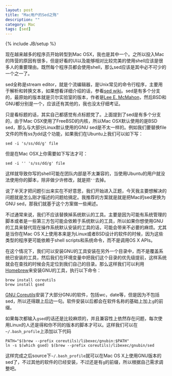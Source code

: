 ```yaml
---
layout: post
title: "Mac用户的Sed之殇"
description: ""
category: Mac
tags: [sed]
---
```

{% include JB/setup %}

现在越来越多的程序员开始转型到Mac OSX，我也是其中一个。之所以投入Mac的阵营的原因有很多，但是好看的UI以及能够相对比较完美的使用shell应该是很多人的重要理由。既然每个程序员都会使用shell，那么sed应该是其中必不可少的一个之一了。

sed全称是stream editor，就是个流编辑器，是Unix常见的命令行程序，主要用于解析和转换文本，如果想看详细介绍的话，参看[sed wiki](http://en.wikipedia.org/wiki/Sed)。sed是有多个分支的，最原始的版本就是贝尔实验室的版本，作者是[Lee E. McMahon](http://en.wikipedia.org/wiki/Lee_E._McMahon)，然后BSD和GNU都分别是一个，应该还有其他的，我也没太仔细考证。

只是看标题的话，其实自己都感觉有点标题党了。上面提到了sed是有多个分支的，由于Mac OSX使用了FreeBSD的内核，所以Mac OSX默认使用的是BSD sed，那么与大部分Linux默认使用的GNU sed是不太一样的。例如我们要替换file文件的所有ss为dd这个功能，如果我们在Ubuntu上我们可以如下写：

	sed -i 's/ss/dd/g' file
	
但是在Mac OSX上你需要如下写法才可：
	
	sed -i '' 's/ss/dd/g' file

这样就导致你写的shell可能在团队内部是不太兼容的，当使用Ubuntu的用户就没法使用你的脚本，除非做少许修改，就是把`''`去掉。

说了半天才把问题引出来实在不好意思，我们开始进入正题，今天我主要想解决的问题就是怎么刚才描述的问题给搞定。我推荐的方案就是就是把Mac的sed更换为GNU sed，那我们就基于这个方案做一些阐述。

不过通常来说，我们不应该替换掉系统默认的工具。主要是因为可能有系统管理的脚本或者是一些第三方包可能会依赖于系统默认的工具，所以如果你想使用GNU的工具来替代现在操作系统默认安装的工具的话，可能会带来不必要的麻烦。尤其是当你在Mac OS X上使用本来是为Linux或者BSD设计的软件的时候，因为这些类型的程序更可能依赖于shell scripts和系统命令，而不是调用OS X APIs。

在这个情况下，我们可以安装GNU的工具安装在另外一个目录中，而不是覆盖系统已安装的工具，然后我们在环境变量中把我们这个目录的优先级提前，这样系统就会在查找的时候会先定位到我们自己的目录。那么这样我们可以利用[Homebrew](http://mxcl.github.io/homebrew/index_zh-cn.html)来安装GNU的工具，执行以下命令：

	brew install coreutils
	brew install gsed

[GNU Coreutils](http://www.gnu.org/software/coreutils/)安装了大部分GNU的软件，包括wc，date等，但是因为不包括sed，所以还得跟上后边一句。软件安装以后都会在软件名称的基础上加上`g`的前缀。

如果每次都输入`gsed`的话还是比较麻烦的，并且兼容性上依然存在问题，每次使用Linux的人还是得和你不同的版本的脚本才可以。这样我们可以在`~/.bash_profile`上添加以下代码

	PATH="$(brew --prefix coreutils)/libexec/gnubin:$PATH"
	ln -s $(which gsed) $(brew --prefix coreutils)/libexec/gnubin/sed

这样完成之后source下`~/.bash_profile`就可以在Mac OS X上使用GNU版本的sed了，不过其他的软件的已经安装，不过还是有`g`的前缀，所以根据自己需求调整吧。


